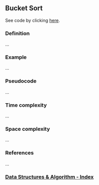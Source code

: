 ## Bucket Sort

See code by clicking [here](/Algorithms/Sorting/Bucket%20Sort/bucketSort.js).

### Definition

...

### Example

...

### Pseudocode

...

### Time complexity

...

### Space complexity

...

### References

...

### [Data Structures & Algorithm - Index](../../../README.md)
